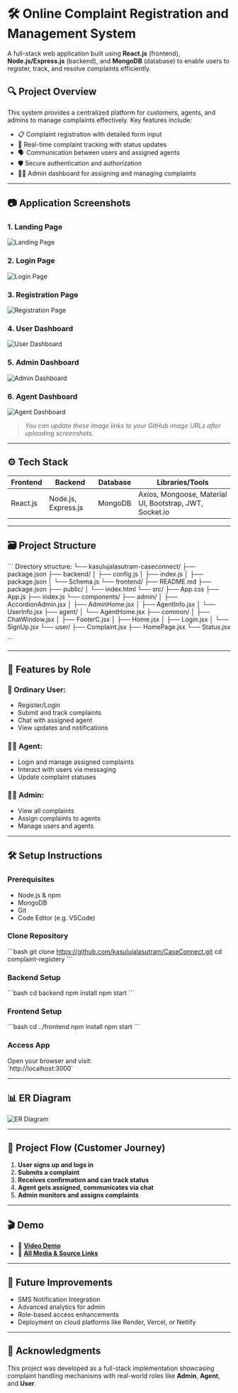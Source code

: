 # 🛠️ Online Complaint Registration and Management System

A full-stack web application built using **React.js** (frontend), **Node.js/Express.js** (backend), and **MongoDB** (database) to enable users to register, track, and resolve complaints efficiently.

## 🔍 Project Overview

This system provides a centralized platform for customers, agents, and admins to manage complaints effectively. Key features include:

- 📋 Complaint registration with detailed form input
- 🔄 Real-time complaint tracking with status updates
- 🗣️ Communication between users and assigned agents
- 🛡️ Secure authentication and authorization
- 👩‍💼 Admin dashboard for assigning and managing complaints

---

## 📷 Application Screenshots

### 1. Landing Page  
![Landing Page](images/landing.png)

### 2. Login Page  
![Login Page](images/login.png)

### 3. Registration Page  
![Registration Page](images/registration.png)

### 4. User Dashboard  
![User Dashboard](images/user-dashboard.png)

### 5. Admin Dashboard  
![Admin Dashboard](images/admin-dashboard.png)

### 6. Agent Dashboard  
![Agent Dashboard](images/agent-dashboard.png)

> *You can update these image links to your GitHub image URLs after uploading screenshots.*

---

## ⚙️ Tech Stack

| Frontend     | Backend        | Database | Libraries/Tools         |
|--------------|----------------|----------|--------------------------|
| React.js     | Node.js, Express.js | MongoDB  | Axios, Mongoose, Material UI, Bootstrap, JWT, Socket.io |

---

## 🗃️ Project Structure

\`\`\`
Directory structure:
└── kasulujalasutram-caseconnect/
    ├── package.json
    ├── backend/
    │   ├── config.js
    │   ├── index.js
    │   ├── package.json
    │   └── Schema.js
    └── frontend/
        ├── README.md
        ├── package.json
        ├── public/
        │   └── index.html
        └── src/
            ├── App.css
            ├── App.js
            ├── index.js
            └── components/
                ├── admin/
                │   ├── AccordionAdmin.jsx
                │   ├── AdminHome.jsx
                │   ├── AgentInfo.jsx
                │   └── UserInfo.jsx
                ├── agent/
                │   └── AgentHome.jsx
                ├── common/
                │   ├── ChatWindow.jsx
                │   ├── FooterC.jsx
                │   ├── Home.jsx
                │   ├── Login.jsx
                │   └── SignUp.jsx
                └── user/
                    ├── Complaint.jsx
                    ├── HomePage.jsx
                    └── Status.jsx

\`\`\`

---

## 🧩 Features by Role

### 👤 Ordinary User:
- Register/Login
- Submit and track complaints
- Chat with assigned agent
- View updates and notifications

### 🧑‍💼 Agent:
- Login and manage assigned complaints
- Interact with users via messaging
- Update complaint statuses

### 👨‍💼 Admin:
- View all complaints
- Assign complaints to agents
- Manage users and agents

---

## 🛠️ Setup Instructions

### Prerequisites

- Node.js & npm  
- MongoDB  
- Git  
- Code Editor (e.g. VSCode)

### Clone Repository

\`\`\`bash
git clone https://github.com/kasulujalasutram/CaseConnect.git
cd complaint-registery
\`\`\`

### Backend Setup

\`\`\`bash
cd backend
npm install
npm start
\`\`\`

### Frontend Setup

\`\`\`bash
cd ../frontend
npm install
npm start
\`\`\`

### Access App

Open your browser and visit:  
\`http://localhost:3000\`

---

## 📊 ER Diagram

![ER Diagram](images/er-diagram.png)

---

## 🧪 Project Flow (Customer Journey)

1. **User signs up and logs in**
2. **Submits a complaint**
3. **Receives confirmation and can track status**
4. **Agent gets assigned, communicates via chat**
5. **Admin monitors and assigns complaints**

---

## 🎬 Demo

- 🔗 [**Video Demo**](https://drive.google.com/file/d/1Xhxulcv6cAFdhml2VN1UGReqbu56FBhm/view?usp=sharing)
- 📁 [**All Media & Source Links**](https://drive.google.com/drive/folders/1iHmC_prZnKihKfCpEIvM09n4tSei5BPW?usp=sharing)

---

## 📌 Future Improvements

- SMS Notification Integration  
- Advanced analytics for admin  
- Role-based access enhancements  
- Deployment on cloud platforms like Render, Vercel, or Netlify

---

## 🤝 Acknowledgments

This project was developed as a full-stack implementation showcasing complaint handling mechanisms with real-world roles like **Admin**, **Agent**, and **User**.
